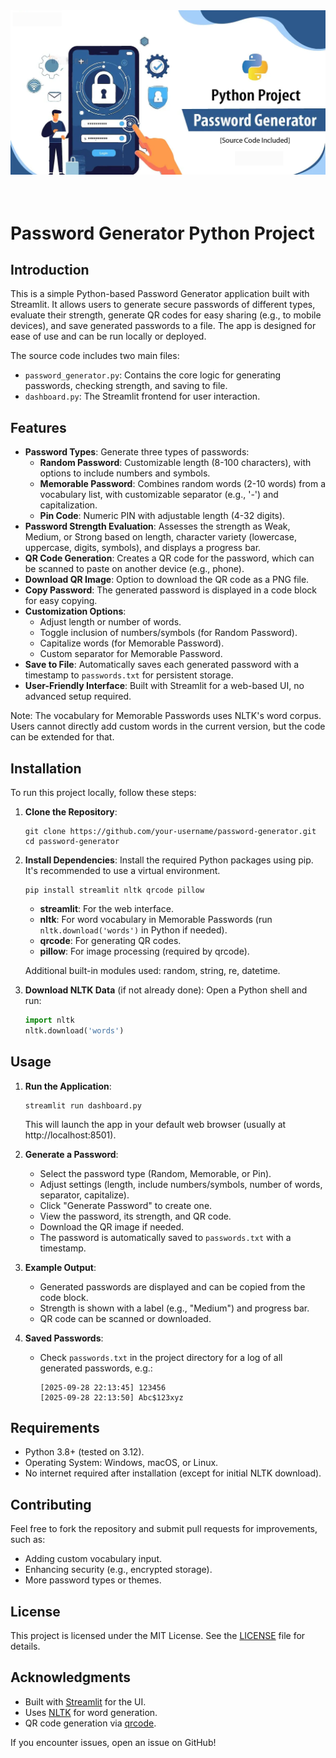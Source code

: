 
<img src="./mini-project/images/1_kKrBYYaPTaSTOlOIfsC-6w11.png">
<br><br><br>

# Password Generator Python Project

## Introduction
This is a simple Python-based Password Generator application built with Streamlit. It allows users to generate secure passwords of different types, evaluate their strength, generate QR codes for easy sharing (e.g., to mobile devices), and save generated passwords to a file. The app is designed for ease of use and can be run locally or deployed.

The source code includes two main files:
- `password_generator.py`: Contains the core logic for generating passwords, checking strength, and saving to file.
- `dashboard.py`: The Streamlit frontend for user interaction.

## Features
- **Password Types**: Generate three types of passwords:
  - **Random Password**: Customizable length (8-100 characters), with options to include numbers and symbols.
  - **Memorable Password**: Combines random words (2-10 words) from a vocabulary list, with customizable separator (e.g., '-') and capitalization.
  - **Pin Code**: Numeric PIN with adjustable length (4-32 digits).
- **Password Strength Evaluation**: Assesses the strength as Weak, Medium, or Strong based on length, character variety (lowercase, uppercase, digits, symbols), and displays a progress bar.
- **QR Code Generation**: Creates a QR code for the password, which can be scanned to paste on another device (e.g., phone).
- **Download QR Image**: Option to download the QR code as a PNG file.
- **Copy Password**: The generated password is displayed in a code block for easy copying.
- **Customization Options**:
  - Adjust length or number of words.
  - Toggle inclusion of numbers/symbols (for Random Password).
  - Capitalize words (for Memorable Password).
  - Custom separator for Memorable Password.
- **Save to File**: Automatically saves each generated password with a timestamp to `passwords.txt` for persistent storage.
- **User-Friendly Interface**: Built with Streamlit for a web-based UI, no advanced setup required.

Note: The vocabulary for Memorable Passwords uses NLTK's word corpus. Users cannot directly add custom words in the current version, but the code can be extended for that.

## Installation
To run this project locally, follow these steps:

1. **Clone the Repository**:
   ```
   git clone https://github.com/your-username/password-generator.git
   cd password-generator
   ```

2. **Install Dependencies**:
   Install the required Python packages using pip. It's recommended to use a virtual environment.
   ```
   pip install streamlit nltk qrcode pillow
   ```
   - **streamlit**: For the web interface.
   - **nltk**: For word vocabulary in Memorable Passwords (run `nltk.download('words')` in Python if needed).
   - **qrcode**: For generating QR codes.
   - **pillow**: For image processing (required by qrcode).

   Additional built-in modules used: random, string, re, datetime.

3. **Download NLTK Data** (if not already done):
   Open a Python shell and run:
   ```python
   import nltk
   nltk.download('words')
   ```

## Usage
1. **Run the Application**:
   ```
   streamlit run dashboard.py
   ```
   This will launch the app in your default web browser (usually at http://localhost:8501).

2. **Generate a Password**:
   - Select the password type (Random, Memorable, or Pin).
   - Adjust settings (length, include numbers/symbols, number of words, separator, capitalize).
   - Click "Generate Password" to create one.
   - View the password, its strength, and QR code.
   - Download the QR image if needed.
   - The password is automatically saved to `passwords.txt` with a timestamp.

3. **Example Output**:
   - Generated passwords are displayed and can be copied from the code block.
   - Strength is shown with a label (e.g., "Medium") and progress bar.
   - QR code can be scanned or downloaded.

4. **Saved Passwords**:
   - Check `passwords.txt` in the project directory for a log of all generated passwords, e.g.:
     ```
     [2025-09-28 22:13:45] 123456
     [2025-09-28 22:13:50] Abc$123xyz
     ```

## Requirements
- Python 3.8+ (tested on 3.12).
- Operating System: Windows, macOS, or Linux.
- No internet required after installation (except for initial NLTK download).

## Contributing
Feel free to fork the repository and submit pull requests for improvements, such as:
- Adding custom vocabulary input.
- Enhancing security (e.g., encrypted storage).
- More password types or themes.

## License
This project is licensed under the MIT License. See the [LICENSE](LICENSE) file for details.

## Acknowledgments
- Built with [Streamlit](https://streamlit.io/) for the UI.
- Uses [NLTK](https://www.nltk.org/) for word generation.
- QR code generation via [qrcode](https://pypi.org/project/qrcode/).

If you encounter issues, open an issue on GitHub!
